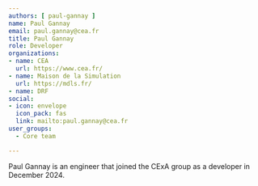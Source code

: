 ```yaml
---
authors: [ paul-gannay ]
name: Paul Gannay
email: paul.gannay@cea.fr
title: Paul Gannay
role: Developer
organizations:
- name: CEA
  url: https://www.cea.fr/
- name: Maison de la Simulation
  url: https://mdls.fr/
- name: DRF
social:
- icon: envelope
  icon_pack: fas
  link: mailto:paul.gannay@cea.fr
user_groups:
  - Core team

---
```


Paul Gannay is an engineer that joined the CExA group as a developer in December 2024.
